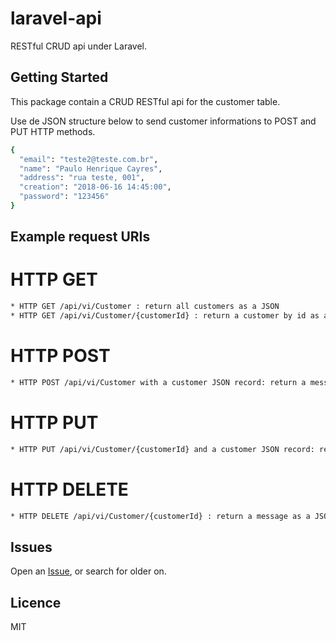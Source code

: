 # laravel-api
RESTful CRUD api under Laravel.

## Getting Started
This package contain a CRUD RESTful api for the customer table. 

Use de JSON structure below to send customer informations to POST and PUT HTTP methods.
```sh
{
  "email": "teste2@teste.com.br",
  "name": "Paulo Henrique Cayres",
  "address": "rua teste, 001",
  "creation": "2018-06-16 14:45:00",
  "password": "123456"
}
```
## Example request URIs
# HTTP GET
```sh
* HTTP GET /api/vi/Customer : return all customers as a JSON
* HTTP GET /api/vi/Customer/{customerId} : return a customer by id as a JSON
```
# HTTP POST
```sh
* HTTP POST /api/vi/Customer with a customer JSON record: return a message as a JSON
```
# HTTP PUT
```sh
* HTTP PUT /api/vi/Customer/{customerId} and a customer JSON record: return a message as a JSON
```
# HTTP DELETE
```sh
* HTTP DELETE /api/vi/Customer/{customerId} : return a message as a JSON
```
## Issues
Open an [Issue](https://github.com/phcayres/ljasper/issues), or search for older on.

## Licence
MIT
